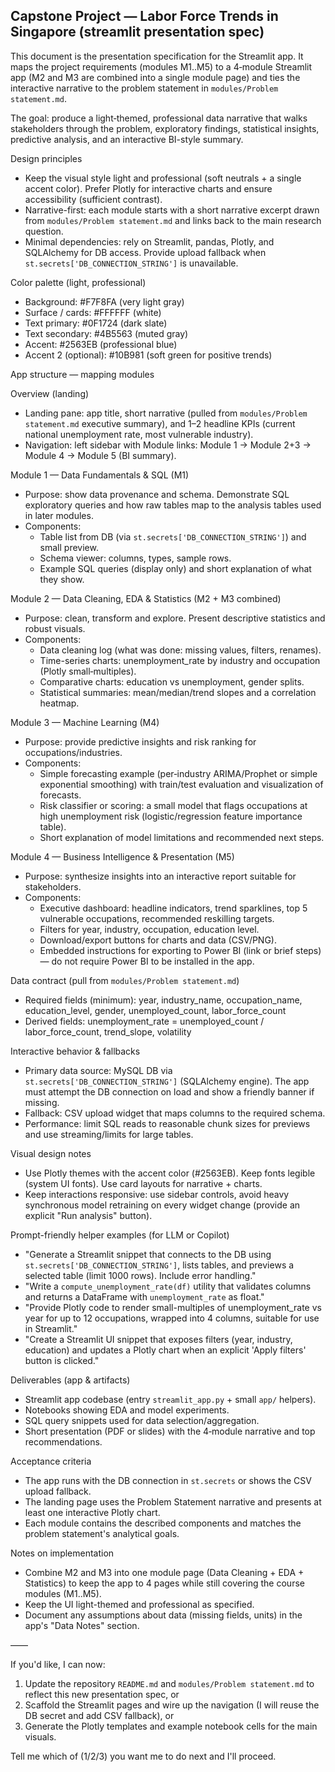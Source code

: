 
## Capstone Project — Labor Force Trends in Singapore (streamlit presentation spec)

This document is the presentation specification for the Streamlit app. It maps the project requirements (modules M1..M5) to a 4‑module Streamlit app (M2 and M3 are combined into a single module page) and ties the interactive narrative to the problem statement in `modules/Problem statement.md`.

The goal: produce a light‑themed, professional data narrative that walks stakeholders through the problem, exploratory findings, statistical insights, predictive analysis, and an interactive BI-style summary.

Design principles
- Keep the visual style light and professional (soft neutrals + a single accent color). Prefer Plotly for interactive charts and ensure accessibility (sufficient contrast).
- Narrative-first: each module starts with a short narrative excerpt drawn from `modules/Problem statement.md` and links back to the main research question.
- Minimal dependencies: rely on Streamlit, pandas, Plotly, and SQLAlchemy for DB access. Provide upload fallback when `st.secrets['DB_CONNECTION_STRING']` is unavailable.

Color palette (light, professional)
- Background: #F7F8FA (very light gray)
- Surface / cards: #FFFFFF (white)
- Text primary: #0F1724 (dark slate)
- Text secondary: #4B5563 (muted gray)
- Accent: #2563EB (professional blue)
- Accent 2 (optional): #10B981 (soft green for positive trends)

App structure — mapping modules

Overview (landing)
- Landing pane: app title, short narrative (pulled from `modules/Problem statement.md` executive summary), and 1–2 headline KPIs (current national unemployment rate, most vulnerable industry).
- Navigation: left sidebar with Module links: Module 1 → Module 2+3 → Module 4 → Module 5 (BI summary).

Module 1 — Data Fundamentals & SQL (M1)
- Purpose: show data provenance and schema. Demonstrate SQL exploratory queries and how raw tables map to the analysis tables used in later modules.
- Components:
  - Table list from DB (via `st.secrets['DB_CONNECTION_STRING']`) and small preview.
  - Schema viewer: columns, types, sample rows.
  - Example SQL queries (display only) and short explanation of what they show.

Module 2 — Data Cleaning, EDA & Statistics (M2 + M3 combined)
- Purpose: clean, transform and explore. Present descriptive statistics and robust visuals.
- Components:
  - Data cleaning log (what was done: missing values, filters, renames).
  - Time-series charts: unemployment_rate by industry and occupation (Plotly small‑multiples).
  - Comparative charts: education vs unemployment, gender splits.
  - Statistical summaries: mean/median/trend slopes and a correlation heatmap.

Module 3 — Machine Learning (M4)
- Purpose: provide predictive insights and risk ranking for occupations/industries.
- Components:
  - Simple forecasting example (per‑industry ARIMA/Prophet or simple exponential smoothing) with train/test evaluation and visualization of forecasts.
  - Risk classifier or scoring: a small model that flags occupations at high unemployment risk (logistic/regression feature importance table).
  - Short explanation of model limitations and recommended next steps.

Module 4 — Business Intelligence & Presentation (M5)
- Purpose: synthesize insights into an interactive report suitable for stakeholders.
- Components:
  - Executive dashboard: headline indicators, trend sparklines, top 5 vulnerable occupations, recommended reskilling targets.
  - Filters for year, industry, occupation, education level.
  - Download/export buttons for charts and data (CSV/PNG).
  - Embedded instructions for exporting to Power BI (link or brief steps) — do not require Power BI to be installed in the app.

Data contract (pull from `modules/Problem statement.md`)
- Required fields (minimum): year, industry_name, occupation_name, education_level, gender, unemployed_count, labor_force_count
- Derived fields: unemployment_rate = unemployed_count / labor_force_count, trend_slope, volatility

Interactive behavior & fallbacks
- Primary data source: MySQL DB via `st.secrets['DB_CONNECTION_STRING']` (SQLAlchemy engine). The app must attempt the DB connection on load and show a friendly banner if missing.
- Fallback: CSV upload widget that maps columns to the required schema.
- Performance: limit SQL reads to reasonable chunk sizes for previews and use streaming/limits for large tables.

Visual design notes
- Use Plotly themes with the accent color (#2563EB). Keep fonts legible (system UI fonts). Use card layouts for narrative + charts.
- Keep interactions responsive: use sidebar controls, avoid heavy synchronous model retraining on every widget change (provide an explicit "Run analysis" button).

Prompt-friendly helper examples (for LLM or Copilot)
- "Generate a Streamlit snippet that connects to the DB using `st.secrets['DB_CONNECTION_STRING']`, lists tables, and previews a selected table (limit 1000 rows). Include error handling."
- "Write a `compute_unemployment_rate(df)` utility that validates columns and returns a DataFrame with `unemployment_rate` as float." 
- "Provide Plotly code to render small-multiples of unemployment_rate vs year for up to 12 occupations, wrapped into 4 columns, suitable for use in Streamlit." 
- "Create a Streamlit UI snippet that exposes filters (year, industry, education) and updates a Plotly chart when an explicit 'Apply filters' button is clicked."

Deliverables (app & artifacts)
- Streamlit app codebase (entry `streamlit_app.py` + small `app/` helpers).
- Notebooks showing EDA and model experiments.
- SQL query snippets used for data selection/aggregation.
- Short presentation (PDF or slides) with the 4‑module narrative and top recommendations.

Acceptance criteria
- The app runs with the DB connection in `st.secrets` or shows the CSV upload fallback.
- The landing page uses the Problem Statement narrative and presents at least one interactive Plotly chart.
- Each module contains the described components and matches the problem statement's analytical goals.

Notes on implementation
- Combine M2 and M3 into one module page (Data Cleaning + EDA + Statistics) to keep the app to 4 pages while still covering the course modules (M1..M5).
- Keep the UI light-themed and professional as specified.
- Document any assumptions about data (missing fields, units) in the app's "Data Notes" section.

——

If you'd like, I can now:
1) Update the repository `README.md` and `modules/Problem statement.md` to reflect this new presentation spec, or
2) Scaffold the Streamlit pages and wire up the navigation (I will reuse the DB secret and add CSV fallback), or
3) Generate the Plotly templates and example notebook cells for the main visuals.

Tell me which of (1/2/3) you want me to do next and I'll proceed.


